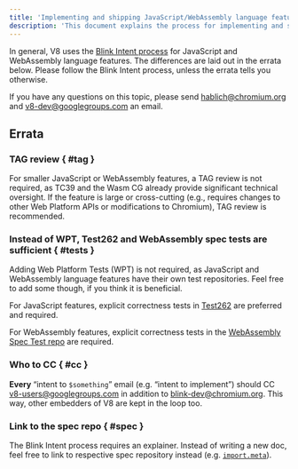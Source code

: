 ```yaml
---
title: 'Implementing and shipping JavaScript/WebAssembly language features'
description: 'This document explains the process for implementing and shipping JavaScript or WebAssembly language features in V8.'
---
```

In general, V8 uses the [Blink Intent process](https://www.chromium.org/blink/launching-features) for JavaScript and WebAssembly language features. The differences are laid out in the errata below. Please follow the Blink Intent process, unless the errata tells you otherwise.

If you have any questions on this topic, please send hablich@chromium.org and v8-dev@googlegroups.com an email.

## Errata

### TAG review { #tag }

For smaller JavaScript or WebAssembly features, a TAG review is not required, as TC39 and the Wasm CG already provide significant technical oversight. If the feature is large or cross-cutting (e.g., requires changes to other Web Platform APIs or modifications to Chromium), TAG review is recommended.

### Instead of WPT, Test262 and WebAssembly spec tests are sufficient { #tests }

Adding Web Platform Tests (WPT) is not required, as JavaScript and WebAssembly language features have their own test repositories. Feel free to add some though, if you think it is beneficial.

For JavaScript features, explicit correctness tests in [Test262](https://github.com/tc39/test262) are preferred and required.

For WebAssembly features, explicit correctness tests in the [WebAssembly Spec Test repo](https://github.com/WebAssembly/spec/tree/master/test) are required.

### Who to CC { #cc }

**Every** “intent to `$something`” email (e.g. “intent to implement”) should CC <v8-users@googlegroups.com> in addition to <blink-dev@chromium.org>. This way, other embedders of V8 are kept in the loop too.

### Link to the spec repo { #spec }

The Blink Intent process requires an explainer. Instead of writing a new doc, feel free to link to respective spec repository instead (e.g. [`import.meta`](https://github.com/tc39/proposal-import-meta)).
